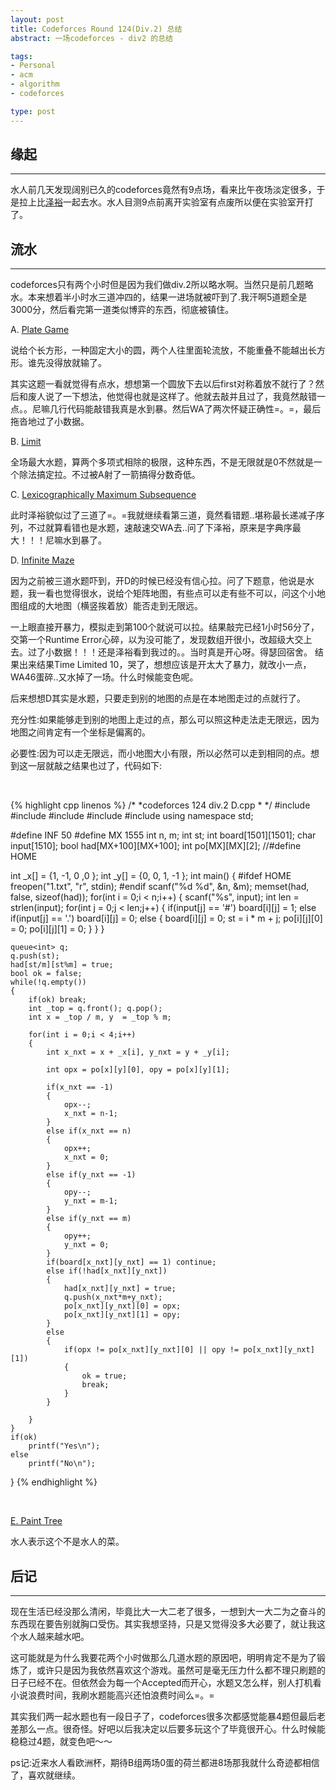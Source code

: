 ```yaml
---
layout: post
title: Codeforces Round 124(Div.2) 总结
abstract: 一场codeforces - div2 的总结

tags:
- Personal
- acm
- algorithm
- codeforces

type: post
---
```


## 缘起 ##
<hr/>

水人前几天发现阔别已久的codeforces竟然有9点场，看来比午夜场淡定很多，于是拉上比[泽裕](https://github.com/ZeyuChen)一起去水。水人目测9点前离开实验室有点废所以便在实验室开打了。

## 流水 ##
<hr/>

codeforces只有两个小时但是因为我们做div.2所以略水啊。当然只是前几题略水。本来想着半小时水三道冲四的，结果一进场就被吓到了.我汗啊5道题全是3000分，然后看完第一道类似博弈的东西，彻底被镇住。

A. [Plate Game](http://www.codeforces.com/contest/197/problem/A)

说给个长方形，一种固定大小的圆，两个人往里面轮流放，不能重叠不能越出长方形。谁先没得放就输了。

其实这题一看就觉得有点水，想想第一个圆放下去以后first对称着放不就行了？然后和废人说了一下想法，他觉得也就是这样了。他就去敲并且过了，我竟然敲错一点。。尼嘛几行代码能敲错我真是水到暴。然后WA了两次怀疑正确性=。=，最后拖沓地过了小数据。

B. [Limit](http://www.codeforces.com/contest/197/problem/B) 

全场最大水题，算两个多项式相除的极限，这种东西，不是无限就是0不然就是一个除法搞定拉。不过被A射了一箭搞得分数奇低。

C. [Lexicographically Maximum Subsequence](http://www.codeforces.com/contest/197/problem/C)

此时泽裕貌似过了三道了=。=我就继续看第三道，竟然看错题..堪称最长递减子序列，不过就算看错也是水题，速敲速交WA去..问了下泽裕，原来是字典序最大！！！尼嘛水到暴了。

D. [Infinite Maze](http://www.codeforces.com/contest/197/problem/D)

因为之前被三道水题吓到，开D的时候已经没有信心拉。问了下题意，他说是水题，我一看也觉得很水，说给个矩阵地图，有些点可以走有些不可以，问这个小地图组成的大地图（横竖挨着放）能否走到无限远。

一上眼直接开暴力，模拟走到第100个就说可以拉。结果敲完已经1小时56分了，交第一个Runtime Error心碎，以为没可能了，发现数组开很小，改超级大交上去。过了小数据！！！还是泽裕看到我过的。。当时真是开心呀。得瑟回宿舍。
结果出来结果Time Limited 10，哭了，想想应该是开太大了暴力，就改小一点，WA46蛋碎..又水掉了一场。什么时候能变色呢。

后来想想D其实是水题，只要走到别的地图的点是在本地图走过的点就行了。

充分性:如果能够走到别的地图上走过的点，那么可以照这种走法走无限远，因为地图之间肯定有一个坐标是偏离的。

必要性:因为可以走无限远，而小地图大小有限，所以必然可以走到相同的点。想到这一层就敲之结果也过了，代码如下:

<br/>

{% highlight cpp linenos %}
/*
 *codeforces 124 div.2 D.cpp 
 *
*/
#include <iostream>
#include <queue>
#include <cstdio>
#include <cstring>
#include <cstdlib>
using namespace std;

#define INF 50
#define MX  1555
int n, m;
int st;
int board[1501][1501];
char input[1510];
bool had[MX+100][MX+100];
int po[MX][MX][2];
//#define HOME 

int _x[] = {1, -1, 0 ,0 };
int _y[] = {0, 0, 1, -1 };
int main()
{
#ifdef HOME
    freopen("1.txt", "r", stdin);
#endif
    scanf("%d %d", &n, &m);
    memset(had, false, sizeof(had));
    for(int i = 0;i < n;i++)
    {
        scanf("%s", input);
        int len = strlen(input);
        for(int j = 0;j < len;j++)
        {
            if(input[j] == '#') board[i][j] = 1;
            else if(input[j] == '.') board[i][j] = 0;
            else
            {
                board[i][j] = 0;
                st = i * m + j;
                po[i][j][0] = 0;
                po[i][j][1] = 0;
            }
        }
    }
    
    queue<int> q;
    q.push(st);
    had[st/m][st%m] = true;
    bool ok = false;
    while(!q.empty())
    {
        if(ok) break;
        int _top = q.front(); q.pop();
        int x = _top / m, y  = _top % m;

        for(int i = 0;i < 4;i++)
        {
            int x_nxt = x + _x[i], y_nxt = y + _y[i];

            int opx = po[x][y][0], opy = po[x][y][1];

            if(x_nxt == -1)
            {
                opx--;
                x_nxt = n-1;
            }
            else if(x_nxt == n)
            {
                opx++;
                x_nxt = 0;
            }
            else if(y_nxt == -1)
            {
                opy--;
                y_nxt = m-1;
            }
            else if(y_nxt == m)
            {
                opy++;
                y_nxt = 0;
            }
            if(board[x_nxt][y_nxt] == 1) continue;
            else if(!had[x_nxt][y_nxt])
            {
                had[x_nxt][y_nxt] = true;
                q.push(x_nxt*m+y_nxt);
                po[x_nxt][y_nxt][0] = opx;
                po[x_nxt][y_nxt][1] = opy;
            }
            else
            {
                if(opx != po[x_nxt][y_nxt][0] || opy != po[x_nxt][y_nxt][1])
                {
                    ok = true;
                    break;
                }
            }

        }
    }
    if(ok)
        printf("Yes\n");
    else
        printf("No\n");
}
{% endhighlight %}

<br/>

[E. Paint Tree](http://www.codeforces.com/contest/197/problem/E)

水人表示这个不是水人的菜。

## 后记 ##
<hr/>
现在生活已经没那么清闲，毕竟比大一大二老了很多，一想到大一大二为之奋斗的东西现在要告别就胸口受伤。其实我想坚持，只是又觉得没多大必要了，就让我这个水人越来越水吧。

这可能就是为什么我要花两个小时做那么几道水题的原因吧，明明肯定不是为了锻炼了，或许只是因为我依然喜欢这个游戏。虽然可是毫无压力什么都不理只刷题的日子已经不在。但依然会为每一个Accepted而开心，水题又怎么样，别人打机看小说浪费时间，我刷水题能高兴还怕浪费时间么=。=

其实我们两一起水题也有一段日子了，codeforces很多次都感觉能暴4题但最后老差那么一点。很奇怪。好吧以后我决定以后要多玩这个了毕竟很开心。什么时候能稳稳过4题，就变色吧～～

ps记:近来水人看欧洲杯，期待B组两场0蛋的荷兰都进8场那我就什么奇迹都相信了，喜欢就继续。
